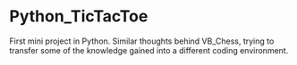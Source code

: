 # Python_TicTacToe

First mini project in Python.
Similar thoughts behind VB_Chess, trying to transfer some of the knowledge gained into a different coding environment.
